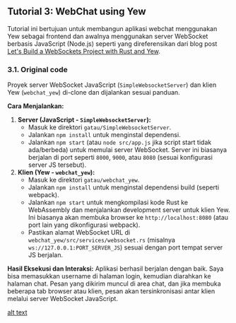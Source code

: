 ## Tutorial 3: WebChat using Yew

Tutorial ini bertujuan untuk membangun aplikasi webchat menggunakan Yew sebagai frontend dan awalnya menggunakan server WebSocket berbasis JavaScript (Node.js) seperti yang direferensikan dari blog post [Let's Build a WebSockets Project with Rust and Yew](https://blog.devgenius.io/lets-build-a-websockets-project-with-rust-and-yew-0-19-60720367399f).

### 3.1. Original code

Proyek server WebSocket JavaScript (`SimpleWebsocketServer`) dan klien Yew (`webchat_yew`) di-clone dan dijalankan sesuai panduan.

**Cara Menjalankan:**
1.  **Server (JavaScript - `SimpleWebsocketServer`):**
    *   Masuk ke direktori `gatau/SimpleWebsocketServer`.
    *   Jalankan `npm install` untuk menginstal dependensi.
    *   Jalankan `npm start` (atau `node src/app.js` jika script start tidak ada/berbeda) untuk memulai server WebSocket. Server ini biasanya berjalan di port seperti `8000`, `9000`, atau `8080` (sesuai konfigurasi server JS tersebut).
2.  **Klien (Yew - `webchat_yew`):**
    *   Masuk ke direktori `gatau/webchat_yew`.
    *   Jalankan `npm install` untuk menginstal dependensi build (seperti webpack).
    *   Jalankan `npm start` untuk mengkompilasi kode Rust ke WebAssembly dan menjalankan development server untuk klien Yew. Ini biasanya akan membuka browser ke `http://localhost:8080` (atau port lain yang dikonfigurasi webpack).
    *   Pastikan alamat WebSocket URL di `webchat_yew/src/services/websocket.rs` (misalnya `ws://127.0.0.1:PORT_SERVER_JS`) sesuai dengan port tempat server JS berjalan.

**Hasil Eksekusi dan Interaksi:**
Aplikasi berhasil berjalan dengan baik. Saya bisa memasukkan username di halaman login, kemudian diarahkan ke halaman chat. Pesan yang dikirim muncul di area chat, dan jika membuka beberapa tab browser atau klien, pesan akan tersinkronisasi antar klien melalui server WebSocket JavaScript.

[alt text](ss1.png)